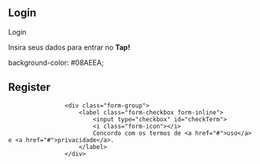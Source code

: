 ## Login
 <span>Login</span>
<p>Insira seus dados para entrar no <b>Tap!</b></p>
background-color: #08AEEA;

## Register
<!-- Checkbox de termos. -->
					<div class="form-group">
						<label class="form-checkbox form-inline">
							<input type="checkbox" id="checkTerm">
							<i class="form-icon"></i>
							Concordo com os termos de <a href="#">uso</a> e <a href="#">privacidade</a>.
						</label>
					</div>
